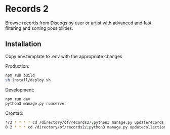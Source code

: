 # Records 2
Browse records from Discogs by user or artist with advanced and fast filtering and sorting possibilities.

## Installation
Copy env.template to .env with the appropriate changes

Production:
```sh
npm run build
sh install/deploy.sh
```

Development:
```sh
npm run dev
python3 manage.py runserver
```

Crontab:
```sh
*/3 * * * * cd /directory/of/records2/;python3 manage.py updaterecords 30 >> /directory/of/records2/logs/updateRecords.log 2>&1
0 2 * * * cd /directory/of/records2/;python3 manage.py updatecollections >> /directory/of/records2/logs/updateCollections.log 2>&1
```
